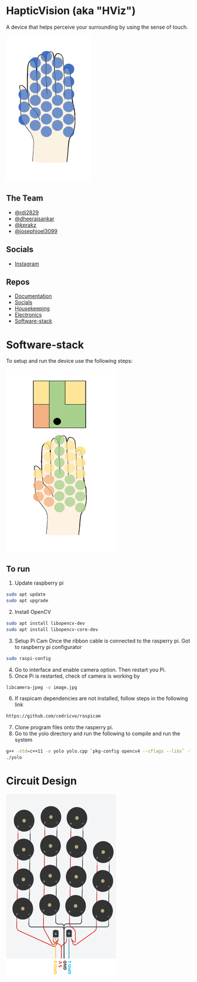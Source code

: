 # HapticVision (aka "HViz")
A device that helps perceive your surrounding by using the sense of touch. 

<img src="https://github.com/Haptic-Vision/haptic_vision/blob/joel_ss/extras/Documentation/pulsating.gif" width="230" height="400">

## The Team
- [@rdj2829](https://github.com/rdj2829)
- [@dheerajsankar](https://github.com/dheerajsankar)
- [@kprakz](https://github.com/kprakz)
- [@josephjoel3099](https://github.com/josephjoel3099)

## Socials
- [Instagram](https://www.instagram.com/hapticvision_/)

## Repos
- [Documentation](https://github.com/Haptic-Vision/Documentation)
- [Socials](https://github.com/Haptic-Vision/Socials)
- [Housekeeping](https://github.com/Haptic-Vision/Housekeeping)
- [Electronics](https://github.com/Haptic-Vision/Electronics)
- [Software-stack](https://github.com/Haptic-Vision/Software-stack)

# Software-stack
To setup and run the device use the following steps:

<img src="https://github.com/Haptic-Vision/haptic_vision/blob/joel_ss/extras/Documentation/map%20pulse.gif" width=300 height=500>

## To run
1. Update raspberry pi
```bash
sudo apt update
sudo apt upgrade
```
2. Install OpenCV
```bash
sudo apt install libopencv-dev
sudo apt install libopencv-core-dev
```

3. Setup Pi Cam
Once the ribbon cable is connected to the rasperry pi. Got to raspberry pi configurator
```bash
sudo raspi-config
```
4. Go to interface and enable camera option. Then restart you Pi.
5. Once Pi is restarted, check of camera is working by
```bash
libcamera-jpeg -o image.jpg
```
6. If raspicam dependencies are not installed, follow steps in the following link
```bash
https://github.com/cedricve/raspicam
```
7. Clone program files onto the rasperry pi.
8. Go to the yolo directory and run the following to compile and run the system
```bash
g++ -std=c++11 -o yolo yolo.cpp `pkg-config opencv4 --cflags --libs` -lraspicam -lraspicam_cv -lopencv_highgui -DWITH_QT -Wno-psabi -pthread -lwiringPi
./yolo
```
# Circuit Design

<img src="https://github.com/Haptic-Vision/haptic_vision/blob/joel_ss/extras/Electronics/elec.png" width=300 height=500>
